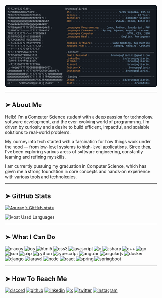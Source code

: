 <a href="https://github.com/brunopagliarini/brunopagliarini">
  <picture>
    <source media=srcset="https://raw.githubusercontent.com/brunopagliarini/brunopagliarini/main/readme.svg">
        <img alt="Bruno Pagliarini's GitHub Profile README" src="https://raw.githubusercontent.com/brunopagliarini/brunopagliarini/main/readme.svg">
  </picture>
</a>

---

## ➤ About Me
Hello! I’m a Computer Science student with a deep passion for technology, software development, and the ever-evolving world of programming. I’m driven by curiosity and a desire to build efficient, impactful, and scalable solutions to real-world problems.

My journey into tech started with a fascination for how things work under the hood — from low-level systems to high-level applications. Since then, I’ve been exploring various areas of software engineering, constantly learning and refining my skills.

I am currently pursuing my graduation in Computer Science, which has given me a strong foundation in core concepts and hands-on experience with various tools and technologies.

---

## ➤ GitHub Stats
[![Anurag's GitHub stats](https://github-readme-stats.vercel.app/api?username=brunopagliarini&show_icons=true&theme=slateorange&hide_border=true)](https://github.com/anuraghazra/github-readme-stats)

![Most Used Languages](https://github-readme-stats.vercel.app/api/top-langs/?username=brunopagliarini&theme=slateorange&hide_border=true)  

---

## ➤ What I Can Do
![macos](https://img.shields.io/badge/mac%20os-000000?style=for-the-badge&logo=apple&logoColor=white)
![ios](https://img.shields.io/badge/iOS-000000?style=for-the-badge&logo=ios&logoColor=white)
![html5](https://img.shields.io/badge/HTML-E34F26?style=flat&logo=html5&logoColor=white)
![css3](https://img.shields.io/badge/CSS-1572B6?style=flat&logo=css3&logoColor=white)
![javascript](https://img.shields.io/badge/Javascript-F7DF1E?style=flat&logo=javascript&logoColor=1d1d1d)
![c](https://img.shields.io/badge/C-00599C?style=for-the-badge&logo=c&logoColor=white)
![csharp](https://img.shields.io/badge/C%23-239120?style=for-the-badge&logo=csharp&logoColor=white)
![c++](https://img.shields.io/badge/C%2B%2B-00599C?style=for-the-badge&logo=c%2B%2B&logoColor=white)
![go](https://img.shields.io/badge/Go-00ADD8?style=for-the-badge&logo=go&logoColor=white)
![json](https://img.shields.io/badge/json-5E5C5C?style=for-the-badge&logo=json&logoColor=white)
![php](https://img.shields.io/badge/PHP-777BB4?style=for-the-badge&logo=php&logoColor=white)
![python](https://img.shields.io/badge/Python-FFD43B?style=for-the-badge&logo=python&logoColor=blue)
![typescript](https://img.shields.io/badge/TypeScript-007ACC?style=for-the-badge&logo=typescript&logoColor=white)
![angular](https://img.shields.io/badge/Angular-DD0031?style=for-the-badge&logo=angular&logoColor=white)
![angularjs](https://img.shields.io/badge/AngularJS-E23237?style=for-the-badge&logo=angularjs&logoColor=white)
![docker](https://img.shields.io/badge/Docker-2CA5E0?style=for-the-badge&logo=docker&logoColor=white)
![django](https://img.shields.io/badge/Django-092E20?style=for-the-badge&logo=django&logoColor=green)
![laravel](https://img.shields.io/badge/Laravel-FF2D20?style=for-the-badge&logo=laravel&logoColor=white)
![node](https://img.shields.io/badge/Node%20js-339933?style=for-the-badge&logo=nodedotjs&logoColor=white)
![react](https://img.shields.io/badge/React-20232A?style=for-the-badge&logo=react&logoColor=61DAFB)
![spring](https://img.shields.io/badge/Spring-6DB33F?style=for-the-badge&logo=spring&logoColor=white)
![springboot](https://img.shields.io/badge/Spring_Boot-6DB33F?style=for-the-badge&logo=spring-boot&logoColor=white)


---

## ➤ How To Reach Me

[![discord](https://img.shields.io/badge/Discord-7289DA?style=for-the-badge&logo=discord&logoColor=white)](https://discordapp.com/users/brunopagliarini)
[![github](https://img.shields.io/badge/GitHub-100000?style=for-the-badge&logo=github&logoColor=0af)](https://github.com/brunopagliarini)
[![linkedin](https://img.shields.io/badge/Linkedin-0af?style=for-the-badge&logo=linkedin&logoColor=fff)](https://www.linkedin.com/in/bruno-pagliarini-305527278/)
[![x](https://img.shields.io/badge/X-000000?style=for-the-badge&logo=x&logoColor=white)](https://x.com/brunopagliarin)
[![twitter](https://img.shields.io/badge/Twitter-1DA1F2?style=for-the-badge&logo=twitter&logoColor=white)](https://x.com/brunopagliarin)
[![instagram](https://img.shields.io/badge/Instagram-E4405F?style=for-the-badge&logo=instagram&logoColor=white)](https://www.instagram.com/brunopagliarinii/)
